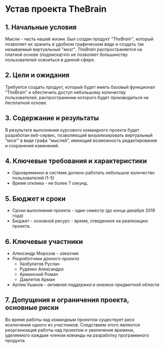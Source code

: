 # Устав проекта TheBrain

## 1. Начальные условия

Мысли - часть нашей жизни. Был создан продукт *"TheBrain"*, который позволяет их хранить в удобном графическом виде и создать так называемый виртуальный "мозг". *TheBrain* распространяется на платной основе (подписка)что не позволяет большинству пользователей освоиться в данной сфере.

## 2. Цели и ожидания  

Требуется создать продукт, который будет иметь базовый функционал "TheBrain" и обеспечить доступ небольшому количеству пользователей, распространение которого будет производиться на бесплатной основе.

## 3. Содержание и результаты

В результате выполнения курсового командного проекта будет разработан веб-сервис, позволяющий визуализировать виртуальный "мозг" в виде графа "мыслей", имеющий возможность редактирования и сохранения изменений.

## 4. Ключевые требования и характеристики  

- Одновременно в системе должно работать небольшое количество пользователей (1-5)  
- Время отклика - не более 7 секунд.

## 5. Бюджет и сроки

- Сроки выполнения проекта - один семестр (до конца декабря 2019 года)  
- Бюджет - основной ресурс - время, отведенное на реализацию проекта.

## 6. Ключевые участники  

- Александр Морозов - *заказчик*
- *Разработчики данного проекта*
  - Хазбулатов Руслан
  - Руденко Александра
  - Арманский Роман
  - Давлетов Арман
- Артем Ушанов - *активная поддержка в анализе предметной области*

## 7. Допущения и ограничения проекта, основные риски

Во время работы над командным проектом существует риск исключения одного из участников. Следствием этого являются реорганизация работы над проектом и увеличение времени, уделяемого каждым членом команды на разработку программного продукта.
